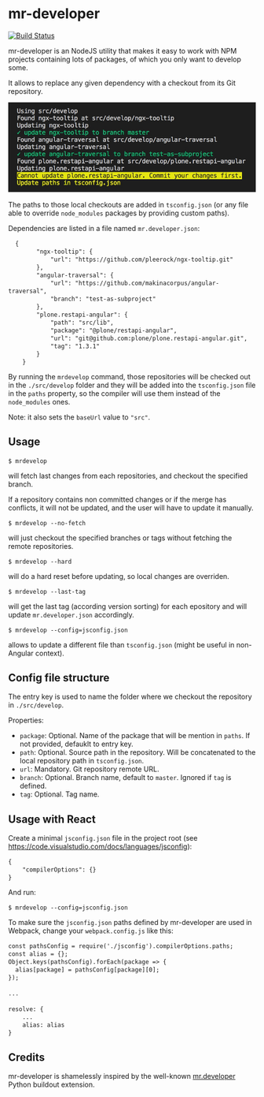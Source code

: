 # mr-developer

[![Build Status](https://travis-ci.org/collective/mr-developer.svg?branch=master)](https://travis-ci.org/collective/mr-developer)

mr-developer is an NodeJS utility that makes it easy to work with NPM projects containing lots of packages, of which you only want to develop some.

It allows to replace any given dependency with a checkout from its Git repository.

![screenshot](https://raw.githubusercontent.com/collective/mr-developer/master/docs/mr-developer.jpeg "Console screenshot")

The paths to those local checkouts are added in `tsconfig.json` (or any file able to override `node_modules` packages by providing custom paths).

Dependencies are listed in a file named `mr.developer.json`:

```
  {
        "ngx-tooltip": {
            "url": "https://github.com/pleerock/ngx-tooltip.git"
        },
        "angular-traversal": {
            "url": "https://github.com/makinacorpus/angular-traversal",
            "branch": "test-as-subproject"
        },
        "plone.restapi-angular": {
            "path": "src/lib",
            "package": "@plone/restapi-angular",
            "url": "git@github.com:plone/plone.restapi-angular.git",
            "tag": "1.3.1"
        }
    }
```

By running the `mrdevelop` command, those repositories will be checked out in the `./src/develop` folder and they will be added into the `tsconfig.json` file in the `paths` property, so the compiler will use them instead of the `node_modules` ones.

Note: it also sets the `baseUrl` value to `"src"`.

## Usage

```
$ mrdevelop
```
will fetch last changes from each repositories, and checkout the specified branch.

If a repository contains non committed changes or if the merge has conflicts, it will not be updated, and the user will have to update it manually.

```
$ mrdevelop --no-fetch
```
will just checkout the specified branches or tags without fetching the remote repositories.

```
$ mrdevelop --hard
```
will do a hard reset before updating, so local changes are overriden.

```
$ mrdevelop --last-tag
```
will get the last tag (according version sorting) for each epository and will update `mr.developer.json` accordingly.

```
$ mrdevelop --config=jsconfig.json
```
allows to update a different file than `tsconfig.json` (might be useful in non-Angular context).

## Config file structure

The entry key is used to name the folder where we checkout the repository in `./src/develop`.

Properties:

- `package`: Optional. Name of the package that will be mention in `paths`. If not provided, defauklt to entry key.
- `path`: Optional. Source path in the repository. Will be concatenated to the local repository path in `tsconfig.json`.
- `url`: Mandatory. Git repository remote URL.
- `branch`: Optional. Branch name, default to `master`. Ignored if `tag` is defined.
- `tag`: Optional. Tag name.

## Usage with React

Create a minimal `jsconfig.json` file in the project root (see https://code.visualstudio.com/docs/languages/jsconfig):

```
{
    "compilerOptions": {}
}
```

And run:

```
$ mrdevelop --config=jsconfig.json
```

To make sure the `jsconfig.json` paths defined by mr-developer are used in Webpack, change your `webpack.config.js` like this:

```
const pathsConfig = require('./jsconfig').compilerOptions.paths;
const alias = {};
Object.keys(pathsConfig).forEach(package => {
  alias[package] = pathsConfig[package][0];
});

...

resolve: {
    ...
    alias: alias
}
```

## Credits

mr-developer is shamelessly inspired by the well-known [mr.developer](https://pypi.python.org/pypi/mr.developer) Python buildout extension.
